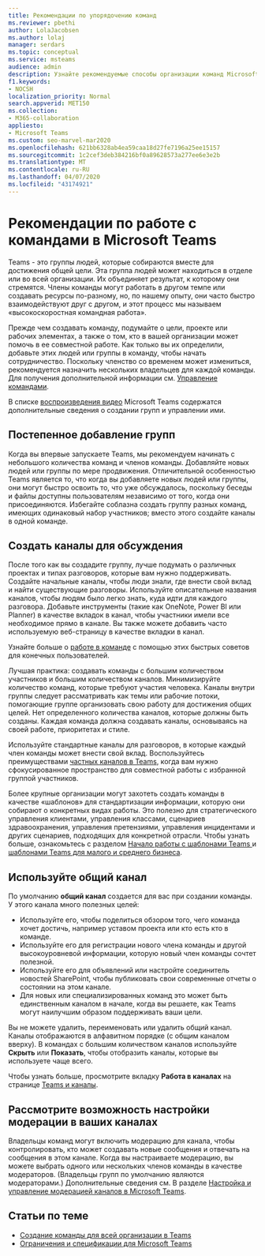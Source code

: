 ```yaml
---
title: Рекомендации по упорядочению команд
ms.reviewer: pbethi
author: LolaJacobsen
ms.author: lolaj
manager: serdars
ms.topic: conceptual
ms.service: msteams
audience: admin
description: Узнайте рекомендуемые способы организации команд Microsoft Teams в соответствии с потребностями вашей организации.
f1.keywords:
- NOCSH
localization_priority: Normal
search.appverid: MET150
ms.collection:
- M365-collaboration
appliesto:
- Microsoft Teams
ms.custom: seo-marvel-mar2020
ms.openlocfilehash: 621bb6328ab4ea59caa18d27fe7196a25ee15157
ms.sourcegitcommit: 1c2cef3deb384216bf0a89628573a277ee6e3e2b
ms.translationtype: MT
ms.contentlocale: ru-RU
ms.lasthandoff: 04/07/2020
ms.locfileid: "43174921"
---
```

<a name="best-practices-for-organizing-teams-in-microsoft-teams"></a>Рекомендации по работе с командами в Microsoft Teams
======================================================

Teams - это группы людей, которые собираются вместе для достижения общей цели. Эта группа людей может находиться в отделе или во всей организации. Их объединяет результат, к которому они стремятся. Члены команды могут работать в другом темпе или создавать ресурсы по-разному, но, по нашему опыту, они часто быстро взаимодействуют друг с другом, и этот процесс мы называем «высокоскоростная командная работа».  

Прежде чем создавать команду, подумайте о цели, проекте или рабочих элементах, а также о том, кто в вашей организации может помочь в ее совместной работе. Как только вы их определили, добавьте этих людей или группы в команду, чтобы начать сотрудничество. Поскольку членство со временем может измениться, рекомендуется назначить нескольких владельцев для каждой команды. Для получения дополнительной информации см. [Управление командами](https://support.office.com/article/Teams-and-Channels-df38ae23-8f85-46d3-b071-cb11b9de5499).

В списке [воспроизведения видео](https://www.youtube.com/playlist?list=PLXPr7gfUMmKwYKFSqoPN-aHQppI7rRQLf) Microsoft Teams содержатся дополнительные сведения о создании групп и управлении ими.

## <a name="add-teams-gradually"></a>Постепенное добавление групп

Когда вы впервые запускаете Teams, мы рекомендуем начинать с небольшого количества команд и членов команды. Добавляйте новых людей или группы по мере продвижения. Отличительной особенностью Teams является то, что когда вы добавляете новых людей или группы, они могут быстро освоить то, что уже обсуждалось, поскольку беседы и файлы доступны пользователям независимо от того, когда они присоединяются. Избегайте соблазна создать группу разных команд, имеющих одинаковый набор участников; вместо этого создайте каналы в одной команде.

## <a name="create-channels-to-focus-discussions"></a>Создать каналы для обсуждения

После того как вы создадите группу, лучше подумать о различных проектах и типах разговоров, которые вам нужно поддерживать. Создайте начальные каналы, чтобы люди знали, где внести свой вклад и найти существующие разговоры. Используйте описательные названия каналов, чтобы людям было легко знать, куда идти для каждого разговора. Добавьте инструменты (такие как OneNote, Power BI или Planner) в качестве вкладок в канал, чтобы участники имели все необходимое прямо в канале. Вы также можете добавить часто используемую веб-страницу в качестве вкладки в канал.

Узнайте больше о [работе в команде](https://support.office.com/article/teams-and-channels-df38ae23-8f85-46d3-b071-cb11b9de5499#ID0EAABAAA=Work_in_teams) с помощью этих быстрых советов для конечных пользователей.

Лучшая практика: создавать команды с большим количеством участников и большим количеством каналов. Минимизируйте количество команд, которые требуют участия человека. Каналы внутри группы следует рассматривать как темы или рабочие потоки, помогающие группе организовать свою работу для достижения общих целей. Нет определенного количества каналов, которые должны быть созданы. Каждая команда должна создавать каналы, основываясь на своей работе, приоритетах и стиле.

Используйте стандартные каналы для разговоров, в которые каждый член команды может внести свой вклад. Воспользуйтесь преимуществами [частных каналов в Teams](private-channels.md), когда вам нужно сфокусированное пространство для совместной работы с избранной группой участников.

Более крупные организации могут захотеть создать команды в качестве «шаблонов» для стандартизации информации, которую они собирают о конкретных видах работы. Это полезно для стратегического управления клиентами, управления классами, сценариев здравоохранения, управления претензиями, управления инцидентами и других сценариев, подходящих для конкретной отрасли. Чтобы узнать больше, ознакомьтесь с разделом [Начало работы с шаблонами Teams ](get-started-with-teams-templates.md) и [шаблонами Teams для малого и среднего бизнеса](smb-templates.md).

## <a name="use-the-general-channel"></a>Используйте общий канал

По умолчанию **общий канал** создается для вас при создании команды. У этого канала много полезных целей:

- Используйте его, чтобы поделиться обзором того, чего команда хочет достичь, например уставом проекта или кто есть кто в команде.
- Используйте его для регистрации нового члена команды и другой высокоуровневой информации, которую новый член команды сочтет полезной.
- Используйте его для объявлений или настройте соединитель новостей SharePoint, чтобы публиковать свои современные отчеты о состоянии на этом канале.  
- Для новых или специализированных команд это может быть единственным каналом в начале, когда вы решаете, как Teams могут наилучшим образом поддерживать ваши цели.

Вы не можете удалить, переименовать или удалить общий канал. Каналы отображаются в алфавитном порядке (с общим каналом вверху). В командах с большим количеством каналов используйте **Скрыть** или **Показать**, чтобы отобразить каналы, которые вы используете чаще всего.

Чтобы узнать больше, просмотрите вкладку **Работа в каналах** на странице [Teams и каналы](https://support.office.com/article/teams-and-channels-df38ae23-8f85-46d3-b071-cb11b9de5499#ID0EAABAAA=Work_in_channels).

## <a name="consider-setting-up-moderation-in-your-channels"></a>Рассмотрите возможность настройки модерации в ваших каналах

Владельцы команд могут включить модерацию для канала, чтобы контролировать, кто может создавать новые сообщения и отвечать на сообщения в этом канале. Когда вы настраиваете модерацию, вы можете выбрать одного или нескольких членов команды в качестве модераторов. (Владельцы групп по умолчанию являются модераторами.) Дополнительные сведения см. В разделе [Настройка и управление модерацией каналов в Microsoft Teams](manage-channel-moderation-in-teams.md).

## <a name="related-topics"></a>Статьи по теме

- [Создание команды для всей организации в Teams](create-an-org-wide-team.md)
- [Ограничения и спецификации для Microsoft Teams](limits-specifications-teams.md)
